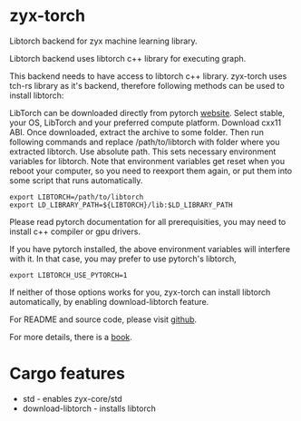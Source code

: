 # zyx-torch

Libtorch backend for zyx machine learning library.

Libtorch backend uses libtorch c++ library for executing graph.

This backend needs to have access to libtorch c++ library. zyx-torch uses tch-rs library
as it's backend, therefore following methods can be used to install libtorch:

LibTorch can be downloaded directly from pytorch [website](https://pytorch.org/get-started/locally/). Select stable, your OS, LibTorch and your preferred compute platform.
Download cxx11 ABI. Once downloaded, extract the archive to some folder. Then run following commands and replace
/path/to/libtorch with folder where you extracted libtorch. Use absolute path. This sets necessary environment variables for libtorch.
Note that environment variables get reset when you reboot your computer, so you need to reexport them again,
or put them into some script that runs automatically.
```shell
export LIBTORCH=/path/to/libtorch
export LD_LIBRARY_PATH=${LIBTORCH}/lib:$LD_LIBRARY_PATH
```

Please read pytorch documentation for all prerequisities, you may need to install c++ compiler or gpu drivers.

If you have pytorch installed, the above environment variables will interfere with it. In that case, you may prefer
to use pytorch's libtorch,
```shell
export LIBTORCH_USE_PYTORCH=1
```

If neither of those options works for you, zyx-torch can install libtorch automatically, by enabling download-libtorch feature.

For README and source code, please visit [github](https://www.github.com/zk4x/zyx).

For more details, there is a [book](https://zk4x.github.io/zyx).

# Cargo features

- std - enables zyx-core/std
- download-libtorch - installs libtorch
